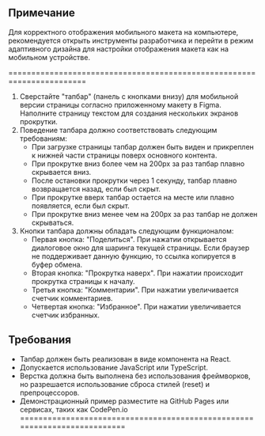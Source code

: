 ## **Примечание**
Для корректного отображения мобильного макета на компьютере, рекомендуется открыть инструменты разработчика и перейти в режим адаптивного дизайна для настройки отображения макета как на мобильном устройстве.

=======================================================================

1. Сверстайте "тапбар" (панель с кнопками внизу) для мобильной версии страницы согласно приложенному макету в Figma. Наполните страницу текстом для создания нескольких экранов прокрутки.
2. Поведение тапбара должно соответствовать следующим требованиям:
    - При загрузке страницы тапбар должен быть виден и прикреплен к нижней части страницы поверх основного контента.
    - При прокрутке вниз более чем на 200px за раз тапбар плавно скрывается вниз.
    - После остановки прокрутки через 1 секунду, тапбар плавно возвращается назад, если был скрыт.
    - При прокрутке вверх тапбар остается на месте или плавно появляется, если был скрыт.
    - При прокрутке вниз менее чем на 200px за раз тапбар не должен скрываться.
3. Кнопки тапбара должны обладать следующим функционалом:
    - Первая кнопка: "Поделиться". При нажатии открывается диалоговое окно для шаринга текущей страницы. Если браузер не поддерживает данную функцию, то ссылка копируется в буфер обмена.
    - Вторая кнопка: "Прокрутка наверх". При нажатии происходит прокрутка страницы к началу.
    - Третья кнопка: "Комментарии". При нажатии увеличивается счетчик комментариев.
    - Четвертая кнопка: "Избранное". При нажатии увеличивается счетчик избранных.

## **Требования**

- Тапбар должен быть реализован в виде компонента на React.
- Допускается использование JavaScript или TypeScript.
- Верстка должна быть выполнена без использования фреймворков, но разрешается использование сброса стилей (reset) и препроцессоров.
- Демонстрационный пример разместите на GitHub Pages или сервисах, таких как CodePen.io
==========================================================================
